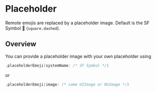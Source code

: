 # Placeholder

Remote emojis are replaced by a placeholder image. Default is the SF Symbol 􀓔 (`square.dashed`). 

## Overview

You can provide a placeholder image with your own placeholder using

```swift
.placeholderEmoji(systemName: /* SF Symbol */)
```

or

```swift
.placeholderEmoji(image: /* some UIImage or NSImage */)
```
